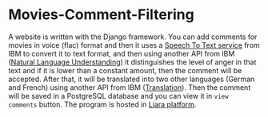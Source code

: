# Movies-Comment-Filtering
A website is written with the Django framework. You can add comments for movies in voice (flac) format and then it uses a [Speech To Text service](https://cloud.ibm.com/catalog/services/speech-to-text) from IBM to convert it to text format, and then using another API from IBM ([Natural Language Understanding](https://cloud.ibm.com/catalog/services/natural-language-understanding)) it distinguishes the level of anger in that text and if it is lower than a constant amount, then the comment will be accepted. After that, it will be translated into two other languages (German and French) using another API from IBM ([Translation](https://cloud.ibm.com/catalog/services/language-translator)). Then the comment will be saved in a PostgreSQL database and you can view it in `view comments` button. The program is hosted in [Liara platform](https://liara.ir/).
